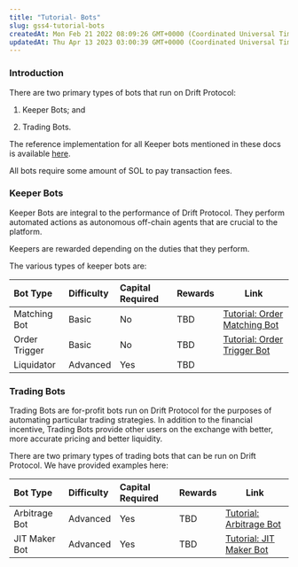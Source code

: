 ```yaml
---
title: "Tutorial- Bots"
slug: gss4-tutorial-bots
createdAt: Mon Feb 21 2022 08:09:26 GMT+0000 (Coordinated Universal Time)
updatedAt: Thu Apr 13 2023 03:00:39 GMT+0000 (Coordinated Universal Time)
---
```


### Introduction

There are two primary types of bots that run on Drift Protocol:

1.  Keeper Bots; and&#x20;

2.  Trading Bots.&#x20;

The reference implementation for all Keeper bots mentioned in these docs is available [here](https://github.com/drift-labs/keeper-bots-v2).

All bots require some amount of SOL to pay transaction fees.&#x20;

### Keeper Bots

Keeper Bots are integral to the performance of Drift Protocol. They perform automated actions as autonomous off-chain agents that are crucial to the platform.&#x20;

Keepers are rewarded depending on the duties that they perform.

The various types of keeper bots are:

| Bot Type      | Difficulty | Capital Required | Rewards | Link                                                                                              |
| :------------ | :--------- | :--------------- | :------ | ------------------------------------------------------------------------------------------------- |
| Matching Bot  | Basic      | No               | TBD     | [Tutorial: Order Matching Bot](<../Drift Protocol v2 Docs/Tutorial_ Order Matching Bot.md>)&#x20; |
| Order Trigger | Basic      | No               | TBD     | [Tutorial: Order Trigger Bot](<../Drift Protocol v2 Docs/Tutorial_ Order Trigger Bot.md>)&#x20;   |
| Liquidator    | Advanced   | Yes              | TBD     | &#x20;                                                                                            |

### Trading Bots

Trading Bots are for-profit bots run on Drift Protocol for the purposes of automating particular trading strategies. In addition to the financial incentive, Trading Bots provide other users on the exchange with better, more accurate pricing and better liquidity.&#x20;

There are two primary types of trading bots that can be run on Drift Protocol. We have provided examples here:

| Bot Type      | Difficulty | Capital Required | Rewards | Link                                                                                    |
| :------------ | :--------- | :--------------- | :------ | --------------------------------------------------------------------------------------- |
| Arbitrage Bot | Advanced   | Yes              | TBD     | [Tutorial: Arbitrage Bot](<../Drift Protocol v2 Docs/Tutorial_ Arbitrage Bot.md>)&#x20; |
| JIT Maker Bot | Advanced   | Yes              | TBD     | [Tutorial: JIT Maker Bot](<../Drift Protocol v2 Docs/Tutorial_ JIT Maker Bot.md>)       |
